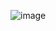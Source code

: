 ![image](https://github.com/byali1/FileRenamer/assets/99733697/d1bdb7f3-d1d0-4559-ba72-1a686a3b1cd1)
